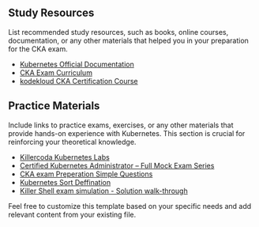 ## Study Resources

List recommended study resources, such as books, online courses, documentation, or any other materials that helped you in your preparation for the CKA exam.

- [Kubernetes Official Documentation](https://kubernetes.io/docs/)
- [CKA Exam Curriculum](https://www.cncf.io/certification/cka/)
- [kodekloud CKA Certification Course](https://kodekloud.com/courses/certified-kubernetes-administrator-cka/)
  
## Practice Materials

Include links to practice exams, exercises, or any other materials that provide hands-on experience with Kubernetes. This section is crucial for reinforcing your theoretical knowledge.

- [Killercoda Kubernetes Labs](https://killercoda.com/playgrounds/scenario/kubernetes)
- [Certified Kubernetes Administrator – Full Mock Exam Series](https://kodekloud.com/courses/ultimate-certified-kubernetes-administrator-cka-mock-exam) 
- [CKA exam Preperation Simple Questions](/CKA.md)
- [Kubernetes Sort Deffination](https://spectacled-layer-183.notion.site/Kubernetes-b9ea7068f0174e3c9b99949c30036fab?pvs=4)
- [Killer Shell exam simulation - Solution walk-through](https://youtube.com/playlist?list=PLpbwBK0ptsswtM6ihzE6ABGpA-b0NaHXU&si=Ou3bsqXtc3y_zIPk)


Feel free to customize this template based on your specific needs and add relevant content from your existing file.

